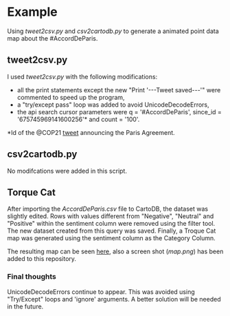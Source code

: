 # Example

Using *tweet2csv.py* and *csv2cartodb.py* to generate a animated point data map about the #AccordDeParis.

## tweet2csv.py

I used *tweet2csv.py* with the following modifications:

- all the print statements except the new "Print '---Tweet saved---'" were commented to speed up the program,
- a "try/except pass" loop was added to avoid UnicodeDecodeErrors,
- the api search cursor parameters were q = '#AccordDeParis', since_id = '675745969141600256'* and count = '100'.

*Id of the @COP21 [tweet](https://twitter.com/COP21/status/675745969141600256) announcing the Paris Agreement. 

## csv2cartodb.py

No modifcations were added in this script.

## Torque Cat

After importing the *AccordDeParis.csv* file to CartoDB, the dataset was slightly edited. Rows with values different
from "Negative", "Neutral" and "Positive" within the sentiment column were removed using the filter tool. The new 
dataset created from this query was saved. Finally, a Troque Cat map was generated using the sentiment column as the
Category Column. 

The resulting map can be seen [here](http://bit.ly/1RLi7Fm), also a screen shot (*map.png*) has been added to this repository.

### Final thoughts

UnicodeDecodeErrors continue to appear. This was avoided using "Try/Except" loops and 'ignore' arguments. A better solution
will be needed in the future. 
